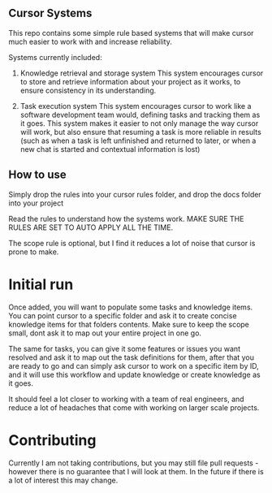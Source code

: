 ## Cursor Systems
This repo contains some simple rule based systems that will make cursor much easier to work with and increase reliability.

Systems currently included:

1. Knowledge retrieval and storage system
This system encourages cursor to store and retrieve information about your project as it works, to ensure consistency in its understanding.

2. Task execution system
This system encourages cursor to work like a software development team would, defining tasks and tracking them as it  goes. This system makes it easier to not only manage the way cursor will work, but also ensure that resuming a task is more reliable in results (such as when a task is left unfinished and returned to later, or when a new chat is started and contextual information is lost)



## How to use
Simply drop the rules into your cursor rules folder, and drop the docs folder into your project

Read the rules to understand how the systems work. MAKE SURE THE RULES ARE SET TO AUTO APPLY ALL THE TIME.

The scope rule is optional, but I find it reduces a lot of noise that cursor is prone to make.

# Initial run
Once added, you will want to populate some tasks and knowledge items. You can point cursor to a specific folder and ask it to create concise knowledge items for that folders contents. Make sure to keep the scope small, dont ask it to map out your entire project in one go.

The same for tasks, you can give it some features or issues you want resolved and ask it to map out the task definitions for them, after that you are ready to go and can simply ask cursor to work on a specific item by ID, and it will use this workflow and update knowledge or create knowledge as it goes. 

It should feel a lot closer to working with a team of real engineers, and reduce a lot of headaches that come with working on larger scale projects.






# Contributing
Currently I am not taking contributions, but you may still file pull requests - however there is no guarantee that I will look at them. In the future if there is a lot of interest this may change.
